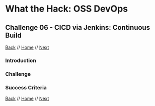 # What the Hack: OSS DevOps 

## Challenge 06 - CICD via Jenkins: Continuous Build
[Back](challenge05.md) // [Home](../../readme.md) // [Next](challenge07.md)

### Introduction

<Intro>

### Challenge

<Detail Challenge>
   

### Success Criteria

<Detail Success>
   
[Back](challenge05.md) // [Home](../../readme.md) // [Next](challenge07.md)